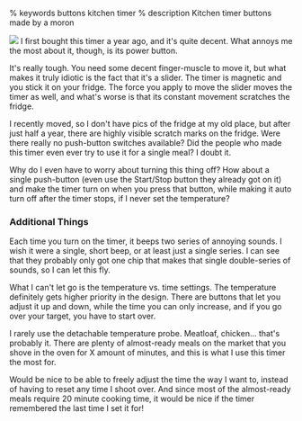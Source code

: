 % keywords buttons kitchen timer
% description Kitchen timer buttons made by a moron

![](/content-pics/blog/Kitchen-Timer-1.jpg) I first bought this timer a year ago, and it's quite decent. What annoys
me the most about it, though, is its power button.

It's really tough. You need some decent finger-muscle to move it, but
what makes it truly idiotic is the fact that it's a slider.
The timer is magnetic and you stick it on your fridge. The force
you apply to move the slider moves the timer as well, and what's worse is
that its constant movement scratches the fridge.

I recently moved, so I don't have pics of the fridge at my old place, but
after just half a year, there are highly visible scratch marks on the fridge. Were there really no push-button switches available? Did the people
who made this timer even ever try to use it for a single meal? I
doubt it.

Why do I even have to worry about turning this thing off? How about
a single push-button (even use the Start/Stop button they already
got on it) and make the timer turn on when you press that button, while
making it auto turn off after the timer stops, if I never
set the temperature?

### Additional Things

Each time you turn on the timer, it beeps two series of annoying sounds.
I wish it were a single, short beep, or at least just a single series.
I can see that they probably only got one chip that makes that
single double-series of sounds, so I can let this fly.

What I can't let go is the temperature vs. time settings. The
temperature definitely gets higher priority in the design. There
are buttons that let you adjust it up and down, while the time you can
only increase, and if you go over your target, you have to start over.

I rarely use the detachable temperature probe. Meatloaf, chicken...
that's probably it. There are plenty of almost-ready meals on the market
that you shove in the oven for X amount of minutes, and this is what
I use this timer the most for.

Would be nice to be able to freely adjust the time the way I want to,
instead of having to reset any time I shoot over. And since most
of the almost-ready meals require 20 minute cooking time, it would
be nice if the timer remembered the last time I set it for!
